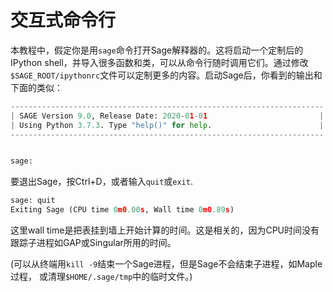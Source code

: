 交互式命令行
==========

本教程中，假定你是用`sage`命令打开Sage解释器的。这将启动一个定制后的IPython shell，并导入很多函数和类，可以从命令行随时调用它们。通过修改`$SAGE_ROOT/ipythonrc`文件可以定制更多的内容。启动Sage后，你看到的输出和下面的类似：
```py
----------------------------------------------------------------------
| SAGE Version 9.0, Release Date: 2020-01-01                         |
| Using Python 3.7.3. Type "help()" for help.                        |
----------------------------------------------------------------------


sage:
```


要退出Sage，按Ctrl+D，或者输入`quit`或`exit`.
```py
sage: quit
Exiting Sage (CPU time 0m0.00s, Wall time 0m0.89s)
```


这里wall time是把表挂到墙上开始计算的时间。这是相关的，因为CPU时间没有跟踪子进程如GAP或Singular所用的时间。

(可以从终端用`kill -9`结束一个Sage进程，但是Sage不会结束子进程，如Maple过程， 或清理`$HOME/.sage/tmp`中的临时文件。)